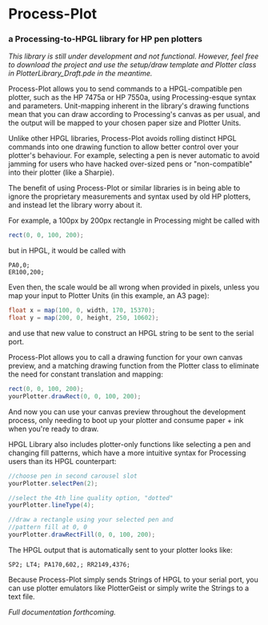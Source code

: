 # Process-Plot
### a Processing-to-HPGL library for HP pen plotters

*This library is still under development and not functional. However, feel free to download the project and use the setup/draw template and Plotter class in PlotterLibrary_Draft.pde in the meantime.*

Process-Plot allows you to send commands to a HPGL-compatible pen plotter, such as the HP 7475a or HP 7550a, using Processing-esque syntax and parameters. Unit-mapping inherent in the library's drawing functions mean that you can draw according to Processing's canvas as per usual, and the output will be mapped to your chosen paper size and Plotter Units.

Unlike other HPGL libraries, Process-Plot avoids rolling distinct HPGL commands into one drawing function to allow better control over your plotter's behaviour. For example, selecting a pen is never automatic to avoid jamming for users who have hacked over-sized pens or "non-compatible" into their plotter (like a Sharpie).

The benefit of using Process-Plot or similar libraries is in being able to ignore the proprietary measurements and syntax used by old HP plotters, and instead let the library worry about it. 

For example, a 100px by 200px rectangle in Processing might be called with

``` java
rect(0, 0, 100, 200);
```

but in HPGL, it would be called with 

```
PA0,0;
ER100,200;
```

Even then, the scale would be all wrong when provided in pixels, unless you map your input to Plotter Units (in this example, an A3 page):

``` java
float x = map(100, 0, width, 170, 15370);
float y = map(200, 0, height, 250, 10602);
```

and use that new value to construct an HPGL string to be sent to the serial port.

Process-Plot allows you to call a drawing function for your own canvas preview, and a matching drawing function from the Plotter class to eliminate the need for constant translation and mapping:

``` java
rect(0, 0, 100, 200);
yourPlotter.drawRect(0, 0, 100, 200);
```

And now you can use your canvas preview throughout the development process, only needing to boot up your plotter and consume paper + ink when you're ready to draw.

HPGL Library also includes plotter-only functions like selecting a pen and changing fill patterns, which have a more intuitive syntax for Processing users than its HPGL counterpart:

``` java
//choose pen in second carousel slot
yourPlotter.selectPen(2);

//select the 4th line quality option, "dotted"
yourPlotter.lineType(4);

//draw a rectangle using your selected pen and
//pattern fill at 0, 0
yourPlotter.drawRectFill(0, 0, 100, 200);
```

The HPGL output that is automatically sent to your plotter looks like:

```
SP2; LT4; PA170,602,; RR2149,4376;
```

Because Process-Plot simply sends Strings of HPGL to your serial port, you can use plotter emulators like PlotterGeist or simply write the Strings to a text file.

*Full documentation forthcoming.*